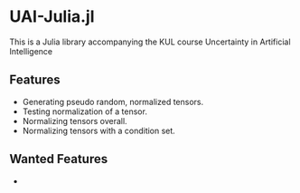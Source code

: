 # UAI-Julia.jl

This is a Julia library accompanying the KUL course Uncertainty in Artificial Intelligence

## Features

- Generating pseudo random, normalized tensors.
- Testing normalization of a tensor.
- Normalizing tensors overall.
- Normalizing tensors with a condition set.

## Wanted Features

- 

